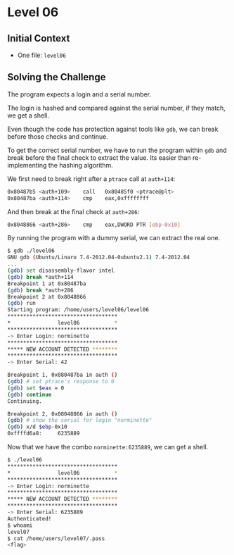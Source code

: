 # Level 06

## Initial Context

- One file: `level06`

## Solving the Challenge

The program expects a login and a serial number.

The login is hashed and compared against the serial number, if they match, we get a shell.

Even though the code has protection against tools like `gdb`, we can break before those checks and continue.

To get the correct serial number, we have to run the program within `gdb` and break before the final check to extract the value.
Its easier than re-implementing the hashing algorithm.

We first need to break right after a `ptrace` call at `auth+114`:

```bash
0x80487b5 <auth+109>    call   0x80485f0 <ptrace@plt>
0x80487ba <auth+114>    cmp    eax,0xffffffff
```

And then break at the final check at `auth+286`:

```bash
0x8048866 <auth+286>    cmp    eax,DWORD PTR [ebp-0x10]
```

By running the program with a dummy serial, we can extract the real one.

```bash
$ gdb ./level06 
GNU gdb (Ubuntu/Linaro 7.4-2012.04-0ubuntu2.1) 7.4-2012.04
...
(gdb) set disassembly-flavor intel
(gdb) break *auth+114
Breakpoint 1 at 0x80487ba
(gdb) break *auth+286
Breakpoint 2 at 0x8048866
(gdb) run
Starting program: /home/users/level06/level06
***********************************
*               level06           *
***********************************
-> Enter Login: norminette
***********************************
***** NEW ACCOUNT DETECTED ********
***********************************
-> Enter Serial: 42

Breakpoint 1, 0x080487ba in auth ()
(gdb) # set ptrace's response to 0
(gdb) set $eax = 0
(gdb) continue
Continuing.

Breakpoint 2, 0x08048866 in auth ()
(gdb) # show the serial for login "norminette"
(gdb) x/d $ebp-0x10
0xffffd6a8:     6235889
```

Now that we have the combo `norminette:6235889`, we can get a shell.

```bash
$ ./level06
***********************************
*               level06           *
***********************************
-> Enter Login: norminette
***********************************
***** NEW ACCOUNT DETECTED ********
***********************************
-> Enter Serial: 6235889
Authenticated!
$ whoami
level07
$ cat /home/users/level07/.pass
<flag>
```
